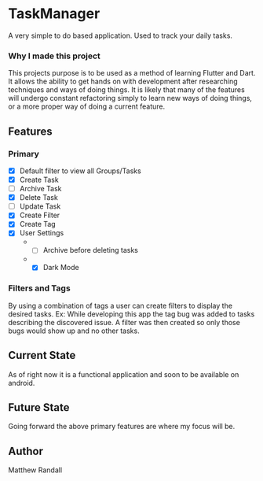 # TaskManager
A very simple to do based application. Used to track your daily tasks.

### Why I made this project
This projects purpose is to be used as a method of learning Flutter and Dart. It allows the ability to get hands on with development after researching techniques and ways of doing things. It is likely that many of the features will undergo constant refactoring simply to learn new ways of doing things, or a more proper way of doing a current feature.

## Features
### Primary
- [x] Default filter to view all Groups/Tasks
- [x] Create Task
- [ ] Archive Task
- [x] Delete Task
- [ ] Update Task
- [x] Create Filter
- [x] Create Tag
- [x] User Settings
    * - [ ] Archive before deleting tasks
    * - [x] Dark Mode
    
### Filters and Tags
By using a combination of tags a user can create filters to display the desired tasks.
Ex: While developing this app the tag bug was added to tasks describing the discovered issue. A filter was then created so only those bugs would show up and no other tasks.
    
## Current State
As of right now it is a functional application and soon to be available on android.

## Future State
Going forward the above primary features are where my focus will be.

## Author
Matthew Randall

